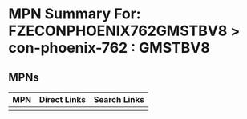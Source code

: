 



# MPN Summary For: FZECONPHOENIX762GMSTBV8 > con-phoenix-762 : GMSTBV8

## MPNs
  

|MPN|Direct Links|Search Links|
| :--- | :--- | :--- |
||||
